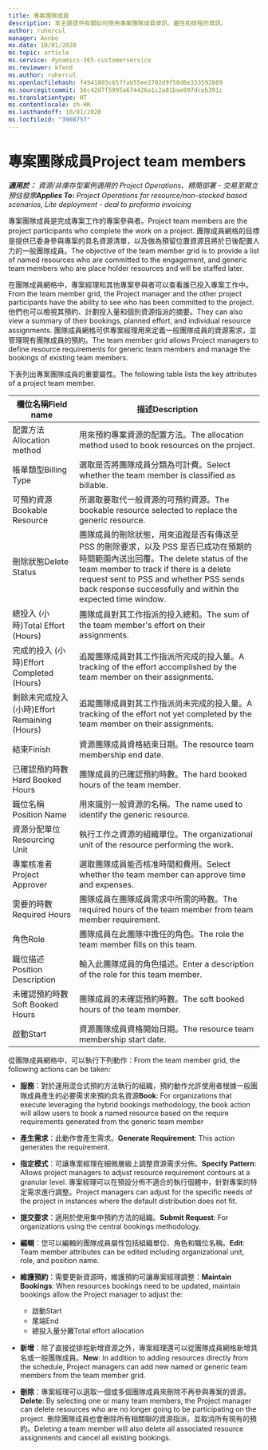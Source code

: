 ```yaml
---
title: 專案團隊成員
description: 本主題提供有關如何使用專案團隊成員資訊、屬性和排程的資訊。
author: ruhercul
manager: Annbe
ms.date: 10/01/2020
ms.topic: article
ms.service: dynamics-365-customerservice
ms.reviewer: kfend
ms.author: ruhercul
ms.openlocfilehash: f4941803c657fab55ee2702d9f58d6e333592889
ms.sourcegitcommit: 56c42d7f5995a674426a1c2a81bae897dceb391c
ms.translationtype: HT
ms.contentlocale: zh-HK
ms.lasthandoff: 10/01/2020
ms.locfileid: "3908757"
---
```

# <a name="project-team-members"></a><span data-ttu-id="f11b8-103">專案團隊成員</span><span class="sxs-lookup"><span data-stu-id="f11b8-103">Project team members</span></span>

<span data-ttu-id="f11b8-104">_**適用於：** 資源/非庫存型案例適用的 Project Operations、精簡部署 - 交易至開立預估發票_</span><span class="sxs-lookup"><span data-stu-id="f11b8-104">_**Applies To:** Project Operations for resource/non-stocked based scenarios, Lite deployment - deal to proforma invoicing_</span></span>

<span data-ttu-id="f11b8-105">專案團隊成員是完成專案工作的專案參與者。</span><span class="sxs-lookup"><span data-stu-id="f11b8-105">Project team members are the project participants who complete the work on a project.</span></span> <span data-ttu-id="f11b8-106">團隊成員網格的目標是提供已委身參與專案的具名資源清單，以及做為預留位置資源且將於日後配置人力的一般團隊成員。</span><span class="sxs-lookup"><span data-stu-id="f11b8-106">The objective of the team member grid is to provide a list of named resources who are committed to the engagement, and generic team members who are place holder resources and will be staffed later.</span></span>

<span data-ttu-id="f11b8-107">在團隊成員網格中，專案經理和其他專案參與者可以查看誰已投入專案工作中。</span><span class="sxs-lookup"><span data-stu-id="f11b8-107">From the team member grid, the Project manager and the other project participants have the ability to see who has been committed to the project.</span></span> <span data-ttu-id="f11b8-108">他們也可以檢視其預約、計劃投入量和個別資源指派的摘要。</span><span class="sxs-lookup"><span data-stu-id="f11b8-108">They can also view a summary of their bookings, planned effort, and individual resource assignments.</span></span> <span data-ttu-id="f11b8-109">團隊成員網格可供專案經理用來定義一般團隊成員的資源需求，並管理現有團隊成員的預約。</span><span class="sxs-lookup"><span data-stu-id="f11b8-109">The team member grid allows Project managers to define resource requirements for generic team members and manage the bookings of existing team members.</span></span>

<span data-ttu-id="f11b8-110">下表列出專案團隊成員的重要屬性。</span><span class="sxs-lookup"><span data-stu-id="f11b8-110">The following table lists the key attributes of a project team member.</span></span>

| <span data-ttu-id="f11b8-111">欄位名稱</span><span class="sxs-lookup"><span data-stu-id="f11b8-111">Field name</span></span>          | <span data-ttu-id="f11b8-112">描述</span><span class="sxs-lookup"><span data-stu-id="f11b8-112">Description</span></span>                                                                                                                                                                  |
|--------------------------|-----------------------------------------------------------------------------------------------------------------------------------------------------------------------------------|
| <span data-ttu-id="f11b8-113">配置方法</span><span class="sxs-lookup"><span data-stu-id="f11b8-113">Allocation method</span></span>        | <span data-ttu-id="f11b8-114">用來預約專案資源的配置方法。</span><span class="sxs-lookup"><span data-stu-id="f11b8-114">The allocation method used to book resources on the project.</span></span>                                                                         |
| <span data-ttu-id="f11b8-115">帳單類型</span><span class="sxs-lookup"><span data-stu-id="f11b8-115">Billing Type</span></span>             | <span data-ttu-id="f11b8-116">選取是否將團隊成員分類為可計費。</span><span class="sxs-lookup"><span data-stu-id="f11b8-116">Select whether the team member is classified as billable.</span></span>                                                                                                                                       |
| <span data-ttu-id="f11b8-117">可預約資源</span><span class="sxs-lookup"><span data-stu-id="f11b8-117">Bookable Resource</span></span>        | <span data-ttu-id="f11b8-118">所選取要取代一般資源的可預約資源。</span><span class="sxs-lookup"><span data-stu-id="f11b8-118">The bookable resource selected to replace the generic resource.</span></span>                                                                                                                   |
| <span data-ttu-id="f11b8-119">刪除狀態</span><span class="sxs-lookup"><span data-stu-id="f11b8-119">Delete Status</span></span>            | <span data-ttu-id="f11b8-120">團隊成員的刪除狀態，用來追蹤是否有傳送至 PSS 的刪除要求，以及 PSS 是否已成功在預期的時間範圍內送出回覆。</span><span class="sxs-lookup"><span data-stu-id="f11b8-120">The delete status of the team member to track if there is a delete request sent to PSS and whether PSS sends back response successfully and within the expected time window.</span></span> |
| <span data-ttu-id="f11b8-121">總投入 (小時)</span><span class="sxs-lookup"><span data-stu-id="f11b8-121">Total Effort (Hours)</span></span>     | <span data-ttu-id="f11b8-122">團隊成員對其工作指派的投入總和。</span><span class="sxs-lookup"><span data-stu-id="f11b8-122">The sum of the team member's effort on their assignments.</span></span>                                                                                                                         |
| <span data-ttu-id="f11b8-123">完成的投入 (小時)</span><span class="sxs-lookup"><span data-stu-id="f11b8-123">Effort Completed (Hours)</span></span> | <span data-ttu-id="f11b8-124">追蹤團隊成員對其工作指派所完成的投入量。</span><span class="sxs-lookup"><span data-stu-id="f11b8-124">A tracking of the effort accomplished by the team member on their assignments.</span></span>                                                                                           |
| <span data-ttu-id="f11b8-125">剩餘未完成投入 (小時)</span><span class="sxs-lookup"><span data-stu-id="f11b8-125">Effort Remaining (Hours)</span></span> | <span data-ttu-id="f11b8-126">追蹤團隊成員對其工作指派尚未完成的投入量。</span><span class="sxs-lookup"><span data-stu-id="f11b8-126">A tracking of the effort not yet completed by the team member on their assignments.</span></span>                                                                                    |
| <span data-ttu-id="f11b8-127">結束</span><span class="sxs-lookup"><span data-stu-id="f11b8-127">Finish</span></span>                   | <span data-ttu-id="f11b8-128">資源團隊成員資格結束日期。</span><span class="sxs-lookup"><span data-stu-id="f11b8-128">The resource team membership end date.</span></span>                                                                                                                                            |
| <span data-ttu-id="f11b8-129">已確認預約時數</span><span class="sxs-lookup"><span data-stu-id="f11b8-129">Hard Booked Hours</span></span>        | <span data-ttu-id="f11b8-130">團隊成員的已確認預約時數。</span><span class="sxs-lookup"><span data-stu-id="f11b8-130">The hard booked hours of the team member.</span></span>                                                                                                                                                                |
| <span data-ttu-id="f11b8-131">職位名稱</span><span class="sxs-lookup"><span data-stu-id="f11b8-131">Position Name</span></span>            | <span data-ttu-id="f11b8-132">用來識別一般資源的名稱。</span><span class="sxs-lookup"><span data-stu-id="f11b8-132">The name used to identify the generic resource.</span></span>                                                                                                                                   |
| <span data-ttu-id="f11b8-133">資源分配單位</span><span class="sxs-lookup"><span data-stu-id="f11b8-133">Resourcing Unit</span></span>          | <span data-ttu-id="f11b8-134">執行工作之資源的組織單位。</span><span class="sxs-lookup"><span data-stu-id="f11b8-134">The organizational unit of the resource performing the work.</span></span>                                                                                                                      |
| <span data-ttu-id="f11b8-135">專案核准者</span><span class="sxs-lookup"><span data-stu-id="f11b8-135">Project Approver</span></span>         | <span data-ttu-id="f11b8-136">選取團隊成員能否核准時間和費用。</span><span class="sxs-lookup"><span data-stu-id="f11b8-136">Select whether the team member can approve time and expenses.</span></span>                                                                                                                     |
| <span data-ttu-id="f11b8-137">需要的時數</span><span class="sxs-lookup"><span data-stu-id="f11b8-137">Required Hours</span></span>           | <span data-ttu-id="f11b8-138">團隊成員在團隊成員需求中所需的時數。</span><span class="sxs-lookup"><span data-stu-id="f11b8-138">The required hours of the team member from team member requirement.</span></span>                                                                                                                       |
| <span data-ttu-id="f11b8-139">角色</span><span class="sxs-lookup"><span data-stu-id="f11b8-139">Role</span></span>                     | <span data-ttu-id="f11b8-140">團隊成員在此團隊中擔任的角色。</span><span class="sxs-lookup"><span data-stu-id="f11b8-140">The role the team member fills on this team.</span></span>                                                                                                                                |
| <span data-ttu-id="f11b8-141">職位描述</span><span class="sxs-lookup"><span data-stu-id="f11b8-141">Position Description</span></span>     | <span data-ttu-id="f11b8-142">輸入此團隊成員的角色描述。</span><span class="sxs-lookup"><span data-stu-id="f11b8-142">Enter a description of the role for this team member.</span></span>                                                                                                                             |
| <span data-ttu-id="f11b8-143">未確認預約時數</span><span class="sxs-lookup"><span data-stu-id="f11b8-143">Soft Booked Hours</span></span>        | <span data-ttu-id="f11b8-144">團隊成員的未確認預約時數。</span><span class="sxs-lookup"><span data-stu-id="f11b8-144">The soft booked hours of the team member.</span></span>                                                                                                                                                                 |
| <span data-ttu-id="f11b8-145">啟動</span><span class="sxs-lookup"><span data-stu-id="f11b8-145">Start</span></span>                    | <span data-ttu-id="f11b8-146">資源團隊成員資格開始日期。</span><span class="sxs-lookup"><span data-stu-id="f11b8-146">The resource team membership start date.</span></span>                                                                                                                                          |

<span data-ttu-id="f11b8-147">從團隊成員網格中，可以執行下列動作：</span><span class="sxs-lookup"><span data-stu-id="f11b8-147">From the team member grid, the following actions can be taken:</span></span>

- <span data-ttu-id="f11b8-148">**服務**：對於運用混合式預約方法執行的組織，預約動作允許使用者根據一般團隊成員產生的必要需求來預約具名資源</span><span class="sxs-lookup"><span data-stu-id="f11b8-148">**Book**: For organizations that execute leveraging the hybrid bookings methodology, the book action will allow users to book a named resource based on the require requirements generated from the generic team member</span></span>
- <span data-ttu-id="f11b8-149">**產生需求**：此動作會產生需求。</span><span class="sxs-lookup"><span data-stu-id="f11b8-149">**Generate Requirement**: This action generates the requirement.</span></span>
- <span data-ttu-id="f11b8-150">**指定模式**：可讓專案經理在細微層級上調整資源需求分佈。</span><span class="sxs-lookup"><span data-stu-id="f11b8-150">**Specify Pattern**: Allows project managers to adjust resource requirement contours at a granular level.</span></span> <span data-ttu-id="f11b8-151">專案經理可以在預設分佈不適合的執行個體中，針對專案的特定需求進行調整。</span><span class="sxs-lookup"><span data-stu-id="f11b8-151">Project managers can adjust for the specific needs of the project in instances where the default distribution does not fit.</span></span>
- <span data-ttu-id="f11b8-152">**提交要求**：適用於使用集中預約方法的組織。</span><span class="sxs-lookup"><span data-stu-id="f11b8-152">**Submit Request**: For organizations using the central bookings methodology.</span></span>
- <span data-ttu-id="f11b8-153">**編輯**：您可以編輯的團隊成員屬性包括組織單位、角色和職位名稱。</span><span class="sxs-lookup"><span data-stu-id="f11b8-153">**Edit**: Team member attributes can be edited including organizational unit, role, and position name.</span></span>
- <span data-ttu-id="f11b8-154">**維護預約**：需要更新資源時，維護預約可讓專案經理調整：</span><span class="sxs-lookup"><span data-stu-id="f11b8-154">**Maintain Bookings**: When resources bookings need to be updated, maintain bookings allow the Project manager to adjust the:</span></span>

    - <span data-ttu-id="f11b8-155">啟動</span><span class="sxs-lookup"><span data-stu-id="f11b8-155">Start</span></span>
    - <span data-ttu-id="f11b8-156">尾端</span><span class="sxs-lookup"><span data-stu-id="f11b8-156">End</span></span>
    - <span data-ttu-id="f11b8-157">總投入量分攤</span><span class="sxs-lookup"><span data-stu-id="f11b8-157">Total effort allocation</span></span>

- <span data-ttu-id="f11b8-158">**新增**：除了直接從排程新增資源之外，專案經理還可以從團隊成員網格新增具名或一般團隊成員。</span><span class="sxs-lookup"><span data-stu-id="f11b8-158">**New**: In addition to adding resources directly from the schedule, Project managers can add new named or generic team members from the team member grid.</span></span>
- <span data-ttu-id="f11b8-159">**刪除**：專案經理可以選取一個或多個團隊成員來刪除不再參與專案的資源。</span><span class="sxs-lookup"><span data-stu-id="f11b8-159">**Delete**: By selecting one or many team members, the Project manager can delete resources who are no longer going to be participating on the project.</span></span> <span data-ttu-id="f11b8-160">刪除團隊成員也會刪除所有相關聯的資源指派，並取消所有現有的預約。</span><span class="sxs-lookup"><span data-stu-id="f11b8-160">Deleting a team member will also delete all associated resource assignments and  cancel all existing bookings.</span></span>
